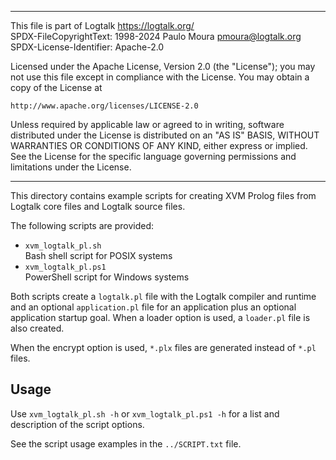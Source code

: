________________________________________________________________________

This file is part of Logtalk <https://logtalk.org/>  
SPDX-FileCopyrightText: 1998-2024 Paulo Moura <pmoura@logtalk.org>  
SPDX-License-Identifier: Apache-2.0

Licensed under the Apache License, Version 2.0 (the "License");
you may not use this file except in compliance with the License.
You may obtain a copy of the License at

    http://www.apache.org/licenses/LICENSE-2.0

Unless required by applicable law or agreed to in writing, software
distributed under the License is distributed on an "AS IS" BASIS,
WITHOUT WARRANTIES OR CONDITIONS OF ANY KIND, either express or implied.
See the License for the specific language governing permissions and
limitations under the License.
________________________________________________________________________


This directory contains example scripts for creating XVM Prolog files
from Logtalk core files and Logtalk source files.

The following scripts are provided:

- `xvm_logtalk_pl.sh`  
	Bash shell script for POSIX systems
- `xvm_logtalk_pl.ps1`  
	PowerShell script for Windows systems

Both scripts create a `logtalk.pl` file with the Logtalk compiler and
runtime and an optional `application.pl` file for an application plus
an optional application startup goal. When a loader option is used, a
`loader.pl` file is also created.

When the encrypt option is used, `*.plx` files are generated instead
of `*.pl` files.

Usage
-----

Use `xvm_logtalk_pl.sh -h` or `xvm_logtalk_pl.ps1 -h` for a list and
description of the script options.

See the script usage examples in the `../SCRIPT.txt` file.
